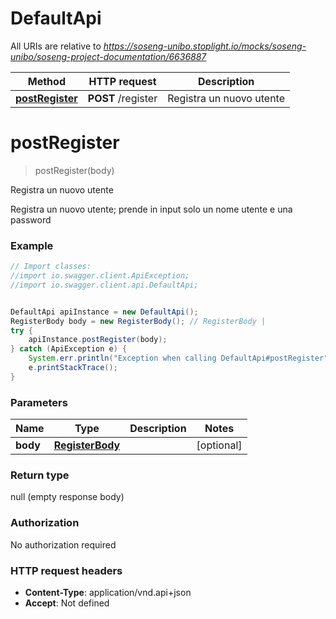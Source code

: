 # DefaultApi

All URIs are relative to *https://soseng-unibo.stoplight.io/mocks/soseng-unibo/soseng-project-documentation/6636887*

Method | HTTP request | Description
------------- | ------------- | -------------
[**postRegister**](DefaultApi.md#postRegister) | **POST** /register | Registra un nuovo utente

<a name="postRegister"></a>
# **postRegister**
> postRegister(body)

Registra un nuovo utente

Registra un nuovo utente; prende in input solo un nome utente e una password

### Example
```java
// Import classes:
//import io.swagger.client.ApiException;
//import io.swagger.client.api.DefaultApi;


DefaultApi apiInstance = new DefaultApi();
RegisterBody body = new RegisterBody(); // RegisterBody | 
try {
    apiInstance.postRegister(body);
} catch (ApiException e) {
    System.err.println("Exception when calling DefaultApi#postRegister");
    e.printStackTrace();
}
```

### Parameters

Name | Type | Description  | Notes
------------- | ------------- | ------------- | -------------
 **body** | [**RegisterBody**](RegisterBody.md)|  | [optional]

### Return type

null (empty response body)

### Authorization

No authorization required

### HTTP request headers

 - **Content-Type**: application/vnd.api+json
 - **Accept**: Not defined

